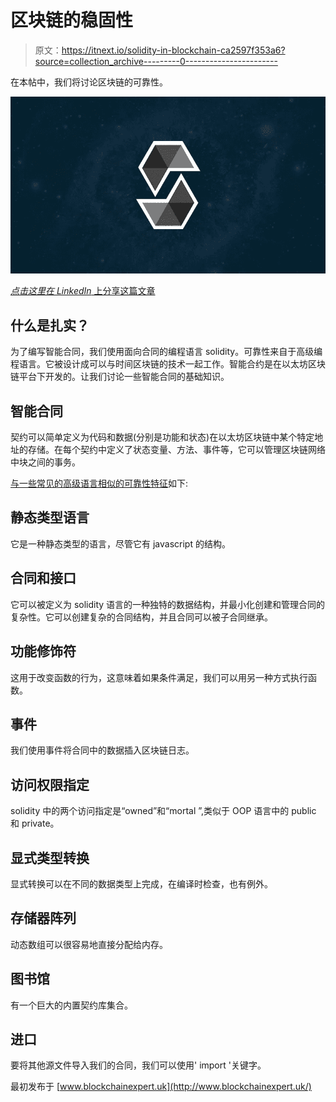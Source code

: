 # 区块链的稳固性

> 原文：<https://itnext.io/solidity-in-blockchain-ca2597f353a6?source=collection_archive---------0----------------------->

在本帖中，我们将讨论区块链的可靠性。

![](img/004eab0ba8865b3c808a149b6280b8ec.png)

[*点击这里在 LinkedIn* 上分享这篇文章](https://www.linkedin.com/cws/share?url=https%3A%2F%2Fitnext.io%2Fsolidity-in-blockchain-ca2597f353a6)

## 什么是扎实？

为了编写智能合同，我们使用面向合同的编程语言 solidity。可靠性来自于高级编程语言。它被设计成可以与时间区块链的技术一起工作。智能合约是在以太坊区块链平台下开发的。让我们讨论一些智能合同的基础知识。

## 智能合同

契约可以简单定义为代码和数据(分别是功能和状态)在以太坊区块链中某个特定地址的存储。在每个契约中定义了状态变量、方法、事件等，它可以管理区块链网络中块之间的事务。

[与一些常见的高级语言相似的可靠性特征](http://www.blockchainexpert.uk/blog/what-is-solidity)如下:

## 静态类型语言

它是一种静态类型的语言，尽管它有 javascript 的结构。

## 合同和接口

它可以被定义为 solidity 语言的一种独特的数据结构，并最小化创建和管理合同的复杂性。它可以创建复杂的合同结构，并且合同可以被子合同继承。

## 功能修饰符

这用于改变函数的行为，这意味着如果条件满足，我们可以用另一种方式执行函数。

## 事件

我们使用事件将合同中的数据插入区块链日志。

## 访问权限指定

solidity 中的两个访问指定是“owned”和“mortal ”,类似于 OOP 语言中的 public 和 private。

## 显式类型转换

显式转换可以在不同的数据类型上完成，在编译时检查，也有例外。

## 存储器阵列

动态数组可以很容易地直接分配给内存。

## 图书馆

有一个巨大的内置契约库集合。

## 进口

要将其他源文件导入我们的合同，我们可以使用' import '关键字。

最初发布于 [www.blockchainexpert.uk](http://www.blockchainexpert.uk/)